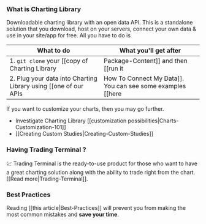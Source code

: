 ### What is Charting Library
Downloadable charting library with an open data API. This is a standalone solution that you download,
host on your servers, connect your own data & use in your site/app for free. All you have to do is

| What to do | What you'll get after |
|---|---|
|1. `git clone` your [[copy of Charting Library|Package-Content]] and then [[run it|Running-Your-Charting-Library]]|A working example of our chart running on your host|
|2. Plug your data into Charting Library using [[one of our APIs|How To Connect My Data]]. You can see some examples [[here|How To Connect My Data#want-examples-]]|The complete and working charting tool with your own data|

If you want to customize your charts, then you may go further.

* Investigate Charting Library [[customization possibilities|Charts-Customization-101]]
* [[Creating Custom Studies|Creating-Custom-Studies]]

### Having Trading Terminal ?
:chart: Trading Terminal is the ready-to-use product for those who want to have a great charting solution along with the ability to trade right from the chart. [[Read more|Trading-Terminal]].

### Best Practices
Reading [[this article|Best-Practices]] will prevent you from making the most common mistakes and **save your time**.